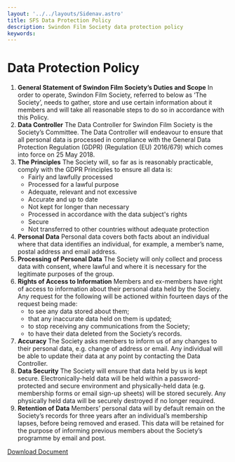```yaml
---
layout: '../../layouts/Sidenav.astro'
title: SFS Data Protection Policy
description: Swindon Film Society data protection policy
keywords:
---
```


# Data Protection Policy
1. __General Statement of Swindon Film Society’s Duties and Scope__
In order to operate, Swindon Film Society, referred to below as ‘The Society’, needs to
gather, store and use certain information about it members and will take all reasonable
steps to do so in accordance with this Policy.
2. __Data Controller__
The Data Controller for Swindon Film Society is the Society’s Committee. The Data
Controller will endeavour to ensure that all personal data is processed in compliance with
the General Data Protection Regulation (GDPR) (Regulation (EU) 2016/679) which comes
into force on 25 May 2018.
3. __The Principles__
The Society will, so far as is reasonably practicable, comply with the GDPR Principles to
ensure all data is:
    * Fairly and lawfully processed
    * Processed for a lawful purpose
    * Adequate, relevant and not excessive
    * Accurate and up to date
    * Not kept for longer than necessary
    * Processed in accordance with the data subject's rights
    * Secure
    * Not transferred to other countries without adequate protection
4. __Personal Data__
Personal data covers both facts about an individual where that data identifies an individual,
for example, a member’s name, postal address and email address.
5. __Processing of Personal Data__
The Society will only collect and process data with consent, where lawful and where it is
necessary for the legitimate purposes of the group.
6. __Rights of Access to Information__
Members and ex-members have right of access to information about their personal data
held by the Society. Any request for the following will be actioned within fourteen days of
the request being made: 
    * to see any data stored about them;
    * that any inaccurate data held on them is updated;
    * to stop receiving any communications from the Society;
    * to have their data deleted from the Society’s records.
7. __Accuracy__
The Society asks members to inform us of any changes to their personal data, e.g. change of
address or email. Any individual will be able to update their data at any point by contacting
the Data Controller.
8. __Data Security__
The Society will ensure that data held by us is kept secure. Electronically-held data will be
held within a password-protected and secure environment and physically-held data (e.g.
membership forms or email sign-up sheets) will be stored securely. Any physically held data
will be securely destroyed if no longer required.
9. __Retention of Data__
Members’ personal data will by default remain on the Society’s records for three years after
an individual’s membership lapses, before being removed and erased. This data will be
retained for the purpose of informing previous members about the Society’s programme by
email and post.

[Download Document](/documents/SFSDataProtectionPolicy.pdf)